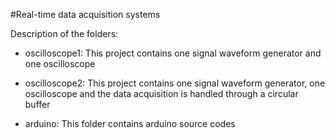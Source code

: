 #Real-time data acquisition systems

Description of the folders:

- oscilloscope1: This project contains one signal waveform generator and one oscilloscope

- oscilloscope2: This project contains one signal waveform generator, one oscilloscope and the data acquisition is handled through a circular buffer

- arduino: This folder contains arduino source codes
